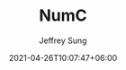 ---
title: "NumC"
date: 2021-04-26T10:07:47+06:00
draft: false

# post thumb
image: "images/numc.jpeg"

# meta description
description: "CS61C NumC Project"
summary: "Almost as good as NumPy."
author: "Jeffrey Sung"

# taxonomies
categories: 
  - "Computer Architecture"
tags:
  - "C"
  - "Python"
  - "Parallel Programming"

# post type
type: "post"
---